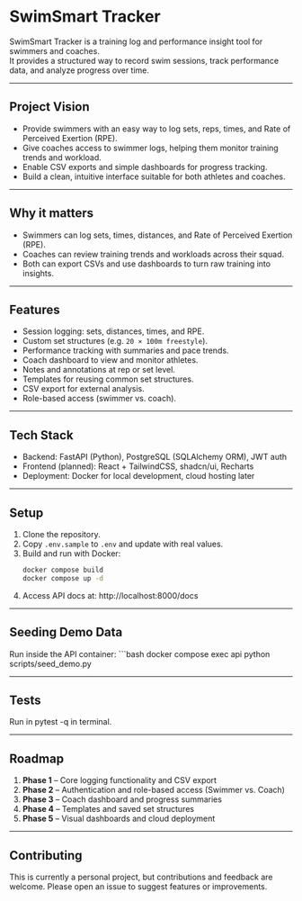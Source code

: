# SwimSmart Tracker

SwimSmart Tracker is a training log and performance insight tool for swimmers and coaches.  
It provides a structured way to record swim sessions, track performance data, and analyze progress over time.

---

## Project Vision

- Provide swimmers with an easy way to log sets, reps, times, and Rate of Perceived Exertion (RPE).
- Give coaches access to swimmer logs, helping them monitor training trends and workload.
- Enable CSV exports and simple dashboards for progress tracking.
- Build a clean, intuitive interface suitable for both athletes and coaches.

---

## Why it matters
- Swimmers can log sets, times, distances, and Rate of Perceived Exertion (RPE).
- Coaches can review training trends and workloads across their squad.
- Both can export CSVs and use dashboards to turn raw training into insights.

---

## Features
- Session logging: sets, distances, times, and RPE.
- Custom set structures (e.g. `20 × 100m freestyle`).
- Performance tracking with summaries and pace trends.
- Coach dashboard to view and monitor athletes.
- Notes and annotations at rep or set level.
- Templates for reusing common set structures.
- CSV export for external analysis.
- Role-based access (swimmer vs. coach).

---

## Tech Stack
- Backend: FastAPI (Python), PostgreSQL (SQLAlchemy ORM), JWT auth
- Frontend (planned): React + TailwindCSS, shadcn/ui, Recharts
- Deployment: Docker for local development, cloud hosting later

---

## Setup
1. Clone the repository.  
2. Copy `.env.sample` to `.env` and update with real values.  
3. Build and run with Docker:  
   ```bash
   docker compose build
   docker compose up -d
4. Access API docs at: http://localhost:8000/docs

---

## Seeding Demo Data
Run inside the API container:
    ```bash
    docker compose exec api python scripts/seed_demo.py

---

## Tests

Run in pytest -q in terminal.

---

## Roadmap

1. **Phase 1** – Core logging functionality and CSV export
2. **Phase 2** – Authentication and role-based access (Swimmer vs. Coach)
3. **Phase 3** – Coach dashboard and progress summaries
4. **Phase 4** – Templates and saved set structures
5. **Phase 5** – Visual dashboards and cloud deployment

---

## Contributing

This is currently a personal project, but contributions and feedback are welcome.
Please open an issue to suggest features or improvements.

